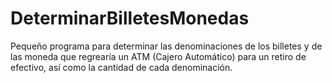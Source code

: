 # DeterminarBilletesMonedas
Pequeño programa para determinar las denominaciones de los billetes y de las moneda que regrearía un ATM (Cajero Automático) para un retiro de efectivo, así como la cantidad de cada denominación.
